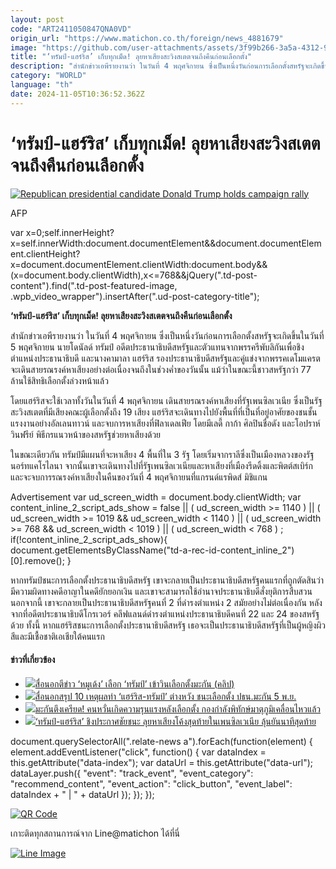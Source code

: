 ```yaml
---
layout: post
code: "ART2411050847QNA0VD"
origin_url: "https://www.matichon.co.th/foreign/news_4881679"
image: "https://github.com/user-attachments/assets/3f99b266-3a5a-4312-9ef6-c1752b5be889"
title: "‘ทรัมป์-แฮร์ริส’ เก็บทุกเม็ด! ลุยหาเสียงสะวิงสเตตจนถึงคืนก่อนเลือกตั้ง"
description: "สำนักข่าวเอพีรายงานว่า ในวันที่ 4 พฤศจิกายน ซึ่งเป็นหนึ่งวันก่อนการเลือกตั้งสหรัฐจะเกิดขึ้นในวันที่ 5 พฤศจิกายน นายโดนัลด์ ทรัมป์ อดีตประธานาธิบดีสหรัฐและตัวแทนจากพรรครีพับลิกันเพื่อชิงตำแหน่งประธานาธิบดี และนางคามาลา แฮร์ริส รองประธานาธิบดีสหรัฐและคู่แข่งจากพรรคเดโมแครต จะเดินสายรณรงค์หาเสียงอย่างต่อเนื่องจนถึงในช่วงค่ำของวันนั้น แม้ว่าในขณะนี้ชาวสหรัฐกว่า 77 ล้านใช้สิทธิเลือกตั้งล่วงหน้าแล้ว"
category: "WORLD"
language: "th"
date: 2024-11-05T10:36:52.362Z
---
```


# ‘ทรัมป์-แฮร์ริส’ เก็บทุกเม็ด! ลุยหาเสียงสะวิงสเตตจนถึงคืนก่อนเลือกตั้ง

[![](https://www.matichon.co.th/wp-content/uploads/2024/11/720-AFP__20241103__36LE48A__v1__HighRes__RepublicanPresidentialCandidateDonaldTrumpHolds.jpg "Republican presidential candidate Donald Trump holds campaign rally")](https://www.matichon.co.th/wp-content/uploads/2024/11/720-AFP__20241103__36LE48A__v1__HighRes__RepublicanPresidentialCandidateDonaldTrumpHolds.jpg)

AFP

var x=0;self.innerHeight?x=self.innerWidth:document.documentElement&&document.documentElement.clientHeight?x=document.documentElement.clientWidth:document.body&&(x=document.body.clientWidth),x<=768&&jQuery(".td-post-content").find(".td-post-featured-image, .wpb\_video\_wrapper").insertAfter(".ud-post-category-title");

**‘ทรัมป์-แฮร์ริส’ เก็บทุกเม็ด! ลุยหาเสียงสะวิงสเตตจนถึงคืนก่อนเลือกตั้ง**

สำนักข่าวเอพีรายงานว่า ในวันที่ 4 พฤศจิกายน ซึ่งเป็นหนึ่งวันก่อนการเลือกตั้งสหรัฐจะเกิดขึ้นในวันที่ 5 พฤศจิกายน นายโดนัลด์ ทรัมป์ อดีตประธานาธิบดีสหรัฐและตัวแทนจากพรรครีพับลิกันเพื่อชิงตำแหน่งประธานาธิบดี และนางคามาลา แฮร์ริส รองประธานาธิบดีสหรัฐและคู่แข่งจากพรรคเดโมแครต จะเดินสายรณรงค์หาเสียงอย่างต่อเนื่องจนถึงในช่วงค่ำของวันนั้น แม้ว่าในขณะนี้ชาวสหรัฐกว่า 77 ล้านใช้สิทธิเลือกตั้งล่วงหน้าแล้ว

โดยแฮร์ริสจะใช้เวลาทั้งวันในวันที่ 4 พฤศจิกายน เดินสายรณรงค์หาเสียงที่รัฐเพนซิลเวเนีย ซึ่งเป็นรัฐสะวิงสเตตที่มีเสียงคณะผู้เลือกตั้งถึง 19 เสียง แฮร์ริสจะเดินทางไปยังพื้นที่ที่เป็นที่อยู่อาศัยของชนชั้นแรงงานอย่างอัลเลนทาวน์ และจบการหาเสียงที่ฟิลาเดลเฟีย โดยมีเลดี้ กาก้า ศิลปินชื่อดัง และโอปราห์ วินฟรีย์ พิธีกรแนวหน้าของสหรัฐช่วยหาเสียงด้วย

ในขณะเดียวกัน ทรัมป์มีแผนที่จะหาเสียง 4 พื้นที่ใน 3 รัฐ โดยเริ่มจากราลีซึ่งเป็นเมืองหลวงของรัฐนอร์ทแคโรไลนา จากนั้นเขาจะเดินทางไปที่รัฐเพนซิลเวเนียและหาเสียงที่เมืองรีดดิ้งและพิตต์สเบิร์ก และจะจบการรณรงค์หาเสียงในคืนของวันที่ 4 พฤศจิกายนที่แกรนด์แรพิดส์ มิชิแกน

Advertisement var ud\_screen\_width = document.body.clientWidth; var content\_inline\_2\_script\_ads\_show = false || ( ud\_screen\_width >= 1140 ) || ( ud\_screen\_width >= 1019 && ud\_screen\_width < 1140 ) || ( ud\_screen\_width >= 768 && ud\_screen\_width < 1019 ) || ( ud\_screen\_width < 768 ) ; if(!content\_inline\_2\_script\_ads\_show){ document.getElementsByClassName("td-a-rec-id-content\_inline\_2")\[0\].remove(); }

หากทรัมป์ชนะการเลือกตั้งประธานาธิบดีสหรัฐ เขาจะกลายเป็นประธานาธิบดีสหรัฐคนแรกที่ถูกตัดสินว่ามีความผิดทางคดีอาญาในคดียักยอกเงิน และเขาจะสามารถใช้อำนาจประธานาธิบดีสั่งยุติการสืบสวน นอกจากนี้ เขาจะกลายเป็นประธานาธิบดีสหรัฐคนที่ 2 ที่ดำรงตำแหน่ง 2 สมัยอย่างไม่ต่อเนื่องกัน หลังจากที่อดีตประธานาธิบดีโกรเวอร์ คลีฟแลนด์ดำรงตำแหน่งประธานาธิบดีคนที่ 22 และ 24 ของสหรัฐ ด้วย ทั้งนี้ หากแฮร์ริสชนะการเลือกตั้งประธานาธิบดีสหรัฐ เธอจะเป็นประธานาธิบดีสหรัฐที่เป็นผู้หญิงผิวสีและมีเชื้อชาติเอเชียใต้คนแรก

#### ข่าวที่เกี่ยวข้อง

*   [![](https://www.matichon.co.th/wp-content/uploads/2024/11/page-1.jpg)สื่อนอกตีข่าว ‘หมูเด้ง’ เลือก ‘ทรัมป์’ เข้าวินเลือกตั้งมะกัน (คลิป)](https://www.matichon.co.th/foreign/news_4883683)
*   [![](https://www.matichon.co.th/wp-content/uploads/2024/11/10tj.jpg)สื่อนอกสรุป 10 เหตุผลทำ ‘แฮร์ริส-ทรัมป์’ ต่างหวัง ชนะเลือกตั้ง ปธน.มะกัน 5 พ.ย.](https://www.matichon.co.th/foreign/news_4882632)
*   [![](https://www.matichon.co.th/wp-content/uploads/2024/11/728-AFP__20241105__36LK2DZ__v1__HighRes__UsVoteDisinformationSecurityArizona.jpg)มะกันตึงเครียด! คนหวั่นเกิดความรุนแรงหลังเลือกตั้ง กองกำลังพิทักษ์มาตุภูมิเคลื่อนไหวแล้ว](https://www.matichon.co.th/foreign/news_4882675)
*   [![](https://www.matichon.co.th/wp-content/uploads/2024/11/thus.jpg)‘ทรัมป์-แฮร์ริส’ ชิงประกาศชัยชนะ ลุยหาเสียงโค้งสุดท้ายในเพนซิลเวเนีย ลุ้นยันนาทีสุดท้าย](https://www.matichon.co.th/foreign/news_4882572)

document.querySelectorAll(".relate-news a").forEach(function(element) { element.addEventListener("click", function() { var dataIndex = this.getAttribute("data-index"); var dataUrl = this.getAttribute("data-url"); dataLayer.push({ "event": "track\_event", "event\_category": "recommend\_content", "event\_action": "click\_button", "event\_label": dataIndex + " | " + dataUrl }); }); });

[![QR Code](https://www.matichon.co.th/wp-content/uploads/2023/07/wob1371z.jpg)](https://lin.ee/ht0nDxX)

เกาะติดทุกสถานการณ์จาก Line@matichon ได้ที่นี่

[![Line Image](https://www.matichon.co.th/wp-content/uploads/2023/07/th.png)](https://lin.ee/ht0nDxX)